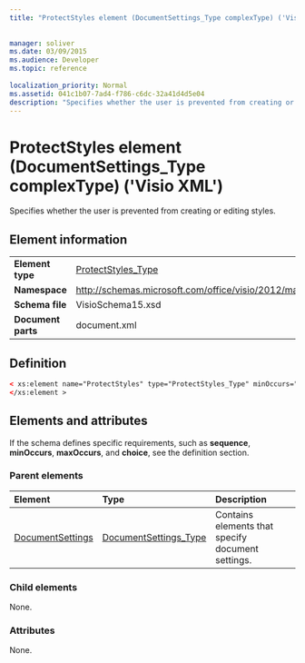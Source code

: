 ```yaml
---
title: "ProtectStyles element (DocumentSettings_Type complexType) ('Visio XML')"
 
 
manager: soliver
ms.date: 03/09/2015
ms.audience: Developer
ms.topic: reference
 
localization_priority: Normal
ms.assetid: 041c1b07-7ad4-f786-c6dc-32a41d4d5e04
description: "Specifies whether the user is prevented from creating or editing styles."
---
```


# ProtectStyles element (DocumentSettings_Type complexType) ('Visio XML')

Specifies whether the user is prevented from creating or editing styles.
  
## Element information

|||
|:-----|:-----|
|**Element type** <br/> |[ProtectStyles_Type](protectstyles_type-complextypevisio-xml.md) <br/> |
|**Namespace** <br/> |http://schemas.microsoft.com/office/visio/2012/main  <br/> |
|**Schema file** <br/> |VisioSchema15.xsd  <br/> |
|**Document parts** <br/> |document.xml  <br/> |
   
## Definition

```XML
< xs:element name="ProtectStyles" type="ProtectStyles_Type" minOccurs="0" maxOccurs="1" >
</xs:element >
```

## Elements and attributes

If the schema defines specific requirements, such as **sequence**, **minOccurs**, **maxOccurs**, and **choice**, see the definition section. 
  
### Parent elements

|**Element**|**Type**|**Description**|
|:-----|:-----|:-----|
|[DocumentSettings](documentsettings-element-visiodocument_type-complextypevisio-xml.md) <br/> |[DocumentSettings_Type](documentsettings_type-complextypevisio-xml.md) <br/> |Contains elements that specify document settings.  <br/> |
   
### Child elements

None.
  
### Attributes

None.
  

